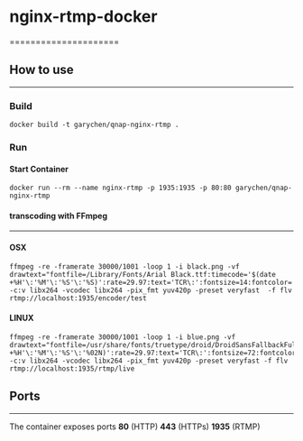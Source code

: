 # nginx-rtmp-docker
=====================

## How to use
----------
### Build
    docker build -t garychen/qnap-nginx-rtmp .

### Run

#### Start Container
```
docker run --rm --name nginx-rtmp -p 1935:1935 -p 80:80 garychen/qnap-nginx-rtmp
```

#### transcoding with FFmpeg
----------
#### OSX
    ffmpeg -re -framerate 30000/1001 -loop 1 -i black.png -vf drawtext="fontfile=/Library/Fonts/Arial Black.ttf:timecode='$(date +%H'\:'%M'\:'%S'\:'%S)':rate=29.97:text='TCR\:':fontsize=14:fontcolor='white':boxcolor=0x000000AA:box=1:x=100:y=100" -c:v libx264 -vcodec libx264 -pix_fmt yuv420p -preset veryfast  -f flv  rtmp://localhost:1935/encoder/test

#### LINUX
    ffmpeg -re -framerate 30000/1001 -loop 1 -i blue.png -vf drawtext="fontfile=/usr/share/fonts/truetype/droid/DroidSansFallbackFull.ttf:timecode='$(date +%H'\:'%M'\:'%S'\:'%02N)':rate=29.97:text='TCR\:':fontsize=72:fontcolor='white':boxcolor=0x000000AA:box=1:x=10:y=10" -c:v libx264 -vcodec libx264 -pix_fmt yuv420p -preset veryfast -f flv rtmp://localhost:1935/rtmp/live

## Ports
-----

The container exposes ports 
**80** (HTTP)
**443** (HTTPs)
**1935** (RTMP)


